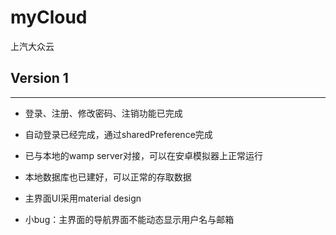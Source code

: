 # myCloud
上汽大众云
## Version 1
---
+ 登录、注册、修改密码、注销功能已完成

+ 自动登录已经完成，通过sharedPreference完成

+ 已与本地的wamp server对接，可以在安卓模拟器上正常运行

+ 本地数据库也已建好，可以正常的存取数据

+ 主界面UI采用material design

+ 小bug：主界面的导航界面不能动态显示用户名与邮箱
